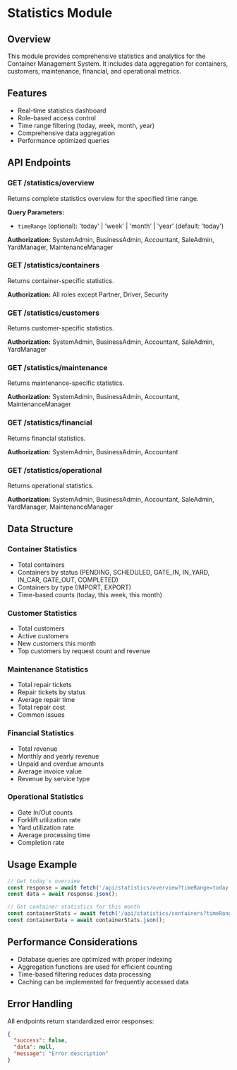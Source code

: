 # Statistics Module

## Overview
This module provides comprehensive statistics and analytics for the Container Management System. It includes data aggregation for containers, customers, maintenance, financial, and operational metrics.

## Features
- Real-time statistics dashboard
- Role-based access control
- Time range filtering (today, week, month, year)
- Comprehensive data aggregation
- Performance optimized queries

## API Endpoints

### GET /statistics/overview
Returns complete statistics overview for the specified time range.

**Query Parameters:**
- `timeRange` (optional): 'today' | 'week' | 'month' | 'year' (default: 'today')

**Authorization:** SystemAdmin, BusinessAdmin, Accountant, SaleAdmin, YardManager, MaintenanceManager

### GET /statistics/containers
Returns container-specific statistics.

**Authorization:** All roles except Partner, Driver, Security

### GET /statistics/customers
Returns customer-specific statistics.

**Authorization:** SystemAdmin, BusinessAdmin, Accountant, SaleAdmin, YardManager

### GET /statistics/maintenance
Returns maintenance-specific statistics.

**Authorization:** SystemAdmin, BusinessAdmin, Accountant, MaintenanceManager

### GET /statistics/financial
Returns financial statistics.

**Authorization:** SystemAdmin, BusinessAdmin, Accountant

### GET /statistics/operational
Returns operational statistics.

**Authorization:** SystemAdmin, BusinessAdmin, Accountant, SaleAdmin, YardManager, MaintenanceManager

## Data Structure

### Container Statistics
- Total containers
- Containers by status (PENDING, SCHEDULED, GATE_IN, IN_YARD, IN_CAR, GATE_OUT, COMPLETED)
- Containers by type (IMPORT, EXPORT)
- Time-based counts (today, this week, this month)

### Customer Statistics
- Total customers
- Active customers
- New customers this month
- Top customers by request count and revenue

### Maintenance Statistics
- Total repair tickets
- Repair tickets by status
- Average repair time
- Total repair cost
- Common issues

### Financial Statistics
- Total revenue
- Monthly and yearly revenue
- Unpaid and overdue amounts
- Average invoice value
- Revenue by service type

### Operational Statistics
- Gate In/Out counts
- Forklift utilization rate
- Yard utilization rate
- Average processing time
- Completion rate

## Usage Example

```typescript
// Get today's overview
const response = await fetch('/api/statistics/overview?timeRange=today');
const data = await response.json();

// Get container statistics for this month
const containerStats = await fetch('/api/statistics/containers?timeRange=month');
const containerData = await containerStats.json();
```

## Performance Considerations
- Database queries are optimized with proper indexing
- Aggregation functions are used for efficient counting
- Time-based filtering reduces data processing
- Caching can be implemented for frequently accessed data

## Error Handling
All endpoints return standardized error responses:
```json
{
  "success": false,
  "data": null,
  "message": "Error description"
}
```
